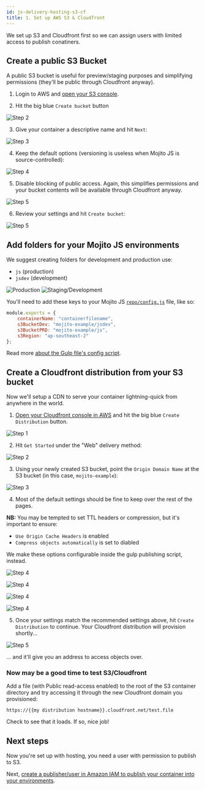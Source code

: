 ```yaml
---
id: js-delivery-hosting-s3-cf
title: 1. Set up AWS S3 & Cloudfront
---
```


We set up S3 and Cloudfront first so we can assign users with limited access to publish conatiners.

## Create a public S3 Bucket

A public S3 bucket is useful for preview/staging purposes and simplifying permissions (they'll be public through Cloudfront anyway).

1. Login to AWS and [open your S3 console](https://s3.console.aws.amazon.com/s3/home).

2. Hit the big blue `Create bucket` button

![Step 2](/img/js-delivery/aws/s3_1.png "Create a new bucket")

3. Give your container a descriptive name and hit `Next`:

![Step 3](/img/js-delivery/aws/s3_2.png "Name your container")

4. Keep the default options (versioning is useless when Mojito JS is source-controlled):

![Step 4](/img/js-delivery/aws/s3_3.png "Keep the default options")

5. Disable blocking of public access. Again, this simplifies permissions and your bucket contents will be available through Cloudfront anyway.

![Step 5](/img/js-delivery/aws/s3_4.png "Disable public blocking")

6. Review your settings and hit `Create bucket`:

![Step 5](/img/js-delivery/aws/s3_5.png "Review your settings and hit 'Create bucket'")


## Add folders for your Mojito JS environments

We suggest creating folders for development and production use:

 - `js` (production)
 - `jsdev` (development)

![Production](/img/js-delivery/aws/bucket_1.png "Production container")
![Staging/Development](/img/js-delivery/aws/bucket_2.png "Development container")

You'll need to add these keys to your Mojito JS [`repo/config.js`](https://github.com/mint-metrics/mojito-js-delivery/blob/master/config.js) file, like so:

```js
module.exports = {
	containerName: "containerfilename",
	s3BucketDev: "mojito-example/jsdev",
	s3BucketPRD: "mojito-example/js",
	s3Region: "ap-southeast-2"
};
```

Read more [about the Gulp file's config script](js-delivery-hosting-build-script.md).


## Create a Cloudfront distribution from your S3 bucket

Now we'll setup a CDN to serve your container lightning-quick from anywhere in the world.

1. [Open your Cloudfront console in AWS](https://console.aws.amazon.com/cloudfront/home) and hit the big blue `Create Distribution` button.

![Step 1](/img/js-delivery/aws/cf_1.png "Create a Cloudfront distribution")

2. Hit `Get Started` under the "Web" delivery method:

![Step 2](/img/js-delivery/aws/cf_2.png "Select the distribution's delivery method")

3. Using your newly created S3 bucket, point the `Origin Domain Name` at the S3 bucket (in this case, `mojito-example`):

![Step 3](/img/js-delivery/aws/cf_3.png "Point the distribution at your S3 bucket")

4. Most of the default settings should be fine to keep over the rest of the pages.

**NB:** You may be tempted to set TTL headers or compression, but it's important to ensure:

 - `Use Origin Cache Headers` is enabled
 - `Compress objects automatically` is set to diabled

We make these options configurable inside the gulp publishing script, instead.

![Step 4](/img/js-delivery/aws/cf_4.png "")

![Step 4](/img/js-delivery/aws/cf_5.png "")

![Step 4](/img/js-delivery/aws/cf_6.png "")

![Step 4](/img/js-delivery/aws/cf_7.png "")

5. Once your settings match the recommended settings above, hit `Create Distribution` to continue. Your Cloudfront distribution will provision shortly...

![Step 5](/img/js-delivery/aws/cf_8.png "Distribution being provisioned")

... and it'll give you an address to access objects over.

### Now may be a good time to test S3/Cloudfront

Add a file (with Public read-access enabled) to the root of the S3 container directory and try accessing it through the new Cloudfront domain you provisioned:

```
https://{{my distribution hostname}}.cloudfront.net/test.file
```

Check to see that it loads. If so, nice job!

## Next steps

Now you're set up with hosting, you need a user with permission to publish to S3.

Next, [create a publisher/user in Amazon IAM to publish your container into your environments](js-delivery-hosting-iam.md).
